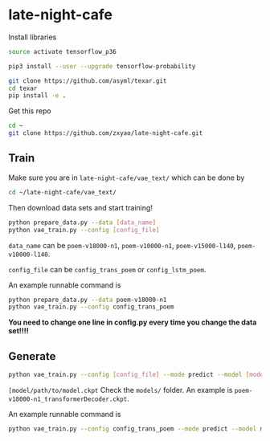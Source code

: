 # late-night-cafe

Install libraries
```bash
source activate tensorflow_p36

pip3 install --user --upgrade tensorflow-probability

git clone https://github.com/asyml/texar.git
cd texar
pip install -e .
```

Get this repo
```bash
cd ~
git clone https://github.com/zxyao/late-night-cafe.git
```

## Train

Make sure you are in ``late-night-cafe/vae_text/`` which can be done by
```bash
cd ~/late-night-cafe/vae_text/
```

Then download data sets and start training!
```bash
python prepare_data.py --data [data_name]
python vae_train.py --config [config_file]
```
``data_name`` can be ``poem-v18000-n1``, ``poem-v10000-n1``, ``poem-v15000-l140``, ``poem-v10000-l140``.

``config_file`` can be ``config_trans_poem`` or ``config_lstm_poem``.

An example runnable command is 
```bash
python prepare_data.py --data poem-v18000-n1
python vae_train.py --config config_trans_poem
```

**You need to change one line in config.py every time you change the data set!!!!**

## Generate
```bash
python vae_train.py --config [config_file] --mode predict --model [model/path/to/model.ckpt]
```

``[model/path/to/model.ckpt`` Check the ``models/`` folder. An example is ``poem-v18000-n1_transformerDecoder.ckpt``.

An example runnable command is
```bash
python vae_train.py --config config_trans_poem --mode predict --model models/poem-v18000-n1/poem-v18000-n1_transformerDecoder.ckpt
```
